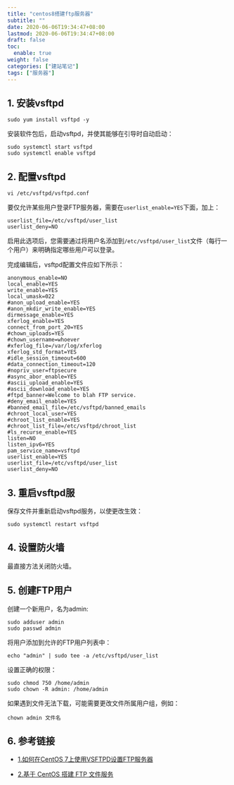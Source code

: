 ```yaml
---
title: "centos8搭建ftp服务器"
subtitle: ""
date: 2020-06-06T19:34:47+08:00
lastmod: 2020-06-06T19:34:47+08:00
draft: false
toc:
  enable: true
weight: false
categories: ["建站笔记"]
tags: ["服务器"]
---
```


## 1. 安装vsftpd

```
sudo yum install vsftpd -y
```

安装软件包后，启动vsftpd，并使其能够在引导时自动启动：

```
sudo systemctl start vsftpd
sudo systemctl enable vsftpd
```

## 2. 配置vsftpd

```
vi /etc/vsftpd/vsftpd.conf
```

要仅允许某些用户登录FTP服务器，需要在`userlist_enable=YES`下面，加上：

```
userlist_file=/etc/vsftpd/user_list
userlist_deny=NO
```

启用此选项后，您需要通过将用户名添加到`/etc/vsftpd/user_list`文件（每行一个用户）来明确指定哪些用户可以登录。

完成编辑后，vsftpd配置文件应如下所示：

```
anonymous_enable=NO
local_enable=YES
write_enable=YES
local_umask=022
#anon_upload_enable=YES
#anon_mkdir_write_enable=YES
dirmessage_enable=YES
xferlog_enable=YES
connect_from_port_20=YES
#chown_uploads=YES
#chown_username=whoever
#xferlog_file=/var/log/xferlog
xferlog_std_format=YES
#idle_session_timeout=600
#data_connection_timeout=120
#nopriv_user=ftpsecure
#async_abor_enable=YES
#ascii_upload_enable=YES
#ascii_download_enable=YES
#ftpd_banner=Welcome to blah FTP service.
#deny_email_enable=YES
#banned_email_file=/etc/vsftpd/banned_emails
#chroot_local_user=YES
#chroot_list_enable=YES
#chroot_list_file=/etc/vsftpd/chroot_list
#ls_recurse_enable=YES
listen=NO
listen_ipv6=YES
pam_service_name=vsftpd
userlist_enable=YES
userlist_file=/etc/vsftpd/user_list
userlist_deny=NO
```

## 3. 重启vsftpd服

保存文件并重新启动vsftpd服务，以使更改生效：

```
sudo systemctl restart vsftpd
```

## 4. 设置防火墙

最直接方法关闭防火墙。

## 5. 创建FTP用户

创建一个新用户，名为admin:

```
sudo adduser admin
sudo passwd admin
```

将用户添加到允许的FTP用户列表中：

```
echo "admin" | sudo tee -a /etc/vsftpd/user_list
```

设置正确的权限：

```
sudo chmod 750 /home/admin
sudo chown -R admin: /home/admin
```

如果遇到文件无法下载，可能需要更改文件所属用户组，例如：

```
chown admin 文件名
```

## 6. 参考链接

+ [1.如何在CentOS 7上使用VSFTPD设置FTP服务器](https://www.myfreax.com/how-to-setup-ftp-server-with-vsftpd-on-centos-7/)

+ [2.基于 CentOS 搭建 FTP 文件服务](https://blog.csdn.net/zyw_java/article/details/75212608)

